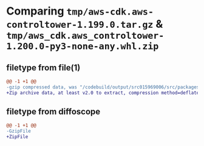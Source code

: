 # Comparing `tmp/aws-cdk.aws-controltower-1.199.0.tar.gz` & `tmp/aws_cdk.aws_controltower-1.200.0-py3-none-any.whl.zip`

## filetype from file(1)

```diff
@@ -1 +1 @@
-gzip compressed data, was "/codebuild/output/src015969006/src/packages/@aws-cdk/aws-controltower/dist/python/aws-cdk.aws-controltower-1.199.0.tar", last modified: Thu Apr 20 17:20:54 2023, max compression
+Zip archive data, at least v2.0 to extract, compression method=deflate
```

## filetype from diffoscope

```diff
@@ -1 +1 @@
-GzipFile
+ZipFile
```

